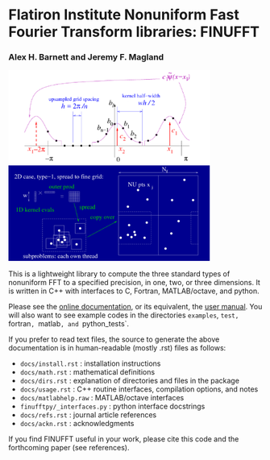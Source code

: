 # Flatiron Institute Nonuniform Fast Fourier Transform libraries: FINUFFT

### Alex H. Barnett and Jeremy F. Magland

<img src="docs/spreadpic.png" width="400"/> <img src="docs/t2blocks.png" width="400"/>

This is a lightweight library to compute the three standard types of nonuniform FFT to a specified precision, in one, two, or three dimensions. It is written in C++ with interfaces to C, Fortran, MATLAB/octave, and python.

Please see the [online documentation](http://finufft.readthedocs.io/en/latest/index.html), or its equivalent, the [user manual](finufft-manual.pdf).
You will also want to see example codes in the directories
`examples`, `test, `fortran`, `matlab`, and `python_tests`.

If you prefer to read text files, the source to generate the above documentation is in human-readable (mostly .rst) files as follows:

- `docs/install.rst` : installation instructions
- `docs/math.rst` : mathematical definitions
- `docs/dirs.rst` : explanation of directories and files in the package
- `docs/usage.rst` : C++ routine interfaces, compilation options, and notes
- `docs/matlabhelp.raw` : MATLAB/octave interfaces
- `finufftpy/_interfaces.py` : python interface docstrings
- `docs/refs.rst` : journal article references
- `docs/ackn.rst` : acknowledgments

If you find FINUFFT useful in your work, please cite this code and
the forthcoming paper (see references).
